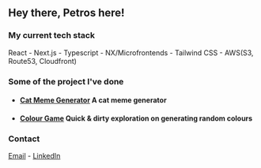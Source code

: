 ## Hey there, Petros here!

### My current tech stack

React - Next.js - Typescript - NX/Microfrontends - Tailwind CSS - AWS(S3, Route53, Cloudfront)

### Some of the project I've done 
- #### [Cat Meme Generator](https://github.com/petros-chantz/CatMeme_challenge) A cat meme generator
- #### [Colour Game](https://github.com/petros-chantz/colorGame_challenge) Quick & dirty exploration on generating random colours

### Contact
 [Email](petros.chantz@gmail.com) -   [LinkedIn](https://www.linkedin.com/in/petroschantz/) 


